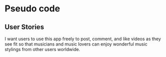 # Pseudo code

<h2>User Stories</h2>
<p>I want users to use this app freely to post, comment, and like videos as they see fit so that musicians and music lovers can enjoy wonderful music stylings from other users worldwide.</p>
<p></p>
<p></p>
<p></p>
<p></p>
<p></p>
<p></p>
<p></p>
